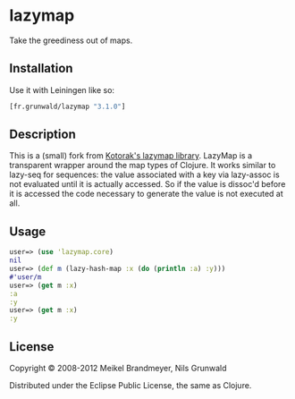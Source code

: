 # lazymap

Take the greediness out of maps.

## Installation

Use it with Leiningen like so:

```clojure
[fr.grunwald/lazymap "3.1.0"]
```

## Description

This is a (small) fork from [Kotorak's lazymap library](https://bitbucket.org/kotarak/lazymap). LazyMap is a transparent wrapper around the map types of Clojure. It works similar to lazy-seq for sequences: the value associated with a key via lazy-assoc is not evaluated until it is actually accessed. So if the value is dissoc'd before it is accessed the code necessary to generate the value is not executed at all.

## Usage

```clojure
user=> (use 'lazymap.core)
nil
user=> (def m (lazy-hash-map :x (do (println :a) :y)))
#'user/m
user=> (get m :x)
:a
:y
user=> (get m :x)
:y
```

## License

Copyright © 2008-2012 Meikel Brandmeyer, Nils Grunwald

Distributed under the Eclipse Public License, the same as Clojure.
